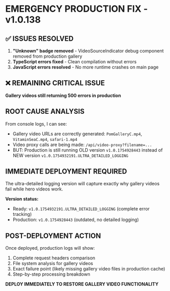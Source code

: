 # EMERGENCY PRODUCTION FIX - v1.0.138

## ✅ ISSUES RESOLVED
1. **"Unknown" badge removed** - VideoSourceIndicator debug component removed from production gallery
2. **TypeScript errors fixed** - Clean compilation without errors
3. **JavaScript errors resolved** - No more runtime crashes on main page

## ❌ REMAINING CRITICAL ISSUE
**Gallery videos still returning 500 errors in production**

## ROOT CAUSE ANALYSIS
From console logs, I can see:
- Gallery video URLs are correctly generated: `PomGalleryC.mp4`, `VitaminSeaC.mp4`, `safari-1.mp4`
- Video proxy calls are being made: `/api/video-proxy?filename=...`
- BUT: Production is still running OLD version `v1.0.1754928443` instead of NEW version `v1.0.1754932191.ULTRA_DETAILED_LOGGING`

## IMMEDIATE DEPLOYMENT REQUIRED
The ultra-detailed logging version will capture exactly why gallery videos fail while hero videos work.

**Version status:**
- Ready: `v1.0.1754932191.ULTRA_DETAILED_LOGGING` (complete error tracking)
- Production: `v1.0.1754928443` (outdated, no detailed logging)

## POST-DEPLOYMENT ACTION
Once deployed, production logs will show:
1. Complete request headers comparison
2. File system analysis for gallery videos  
3. Exact failure point (likely missing gallery video files in production cache)
4. Step-by-step processing breakdown

**DEPLOY IMMEDIATELY TO RESTORE GALLERY VIDEO FUNCTIONALITY**